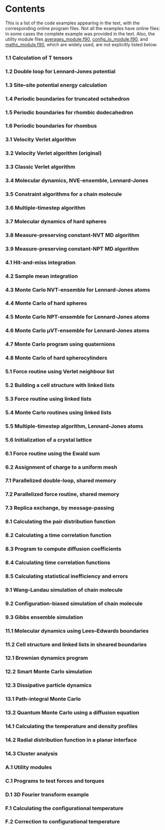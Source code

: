 # Contents
This is a list of the code examples appearing in the text,
with the corresponding online program files.
Not all the examples have online files:
in some cases the complete example was provided in the text.
Also, the utility module files
[averages_module.f90](averages_module.f90),
[config_io_module.f90](config_io_module.f90), and
[maths_module.f90](maths_module.f90),
which are widely used,
are not explicitly listed below.

### 1.1 Calculation of T tensors
### 1.2 Double loop for Lennard-Jones potential
### 1.3 Site–site potential energy calculation
### 1.4 Periodic boundaries for truncated octahedron
### 1.5 Periodic boundaries for rhombic dodecahedron
### 1.6 Periodic boundaries for rhombus
### 3.1 Velocity Verlet algorithm
### 3.2 Velocity Verlet algorithm (original)
### 3.3 Classic Verlet algorithm
### 3.4 Molecular dynamics, NVE-ensemble, Lennard-Jones
### 3.5 Constraint algorithms for a chain molecule
### 3.6 Multiple-timestep algorithm
### 3.7 Molecular dynamics of hard spheres
### 3.8 Measure-preserving constant-NVT MD algorithm
### 3.9 Measure-preserving constant-NPT MD algorithm
### 4.1 Hit-and-miss integration
### 4.2 Sample mean integration
### 4.3 Monte Carlo NVT-ensemble for Lennard-Jones atoms
### 4.4 Monte Carlo of hard spheres
### 4.5 Monte Carlo NPT-ensemble for Lennard-Jones atoms
### 4.6 Monte Carlo &mu;VT-ensemble for Lennard-Jones atoms
### 4.7 Monte Carlo program using quaternions
### 4.8 Monte Carlo of hard spherocylinders
### 5.1 Force routine using Verlet neighbour list
### 5.2 Building a cell structure with linked lists
### 5.3 Force routine using linked lists
### 5.4 Monte Carlo routines using linked lists
### 5.5 Multiple-timestep algorithm, Lennard-Jones atoms
### 5.6 Initialization of a crystal lattice
### 6.1 Force routine using the Ewald sum
### 6.2 Assignment of charge to a uniform mesh
### 7.1 Parallelized double-loop, shared memory
### 7.2 Parallelized force routine, shared memory
### 7.3 Replica exchange, by message-passing
### 8.1 Calculating the pair distribution function
### 8.2 Calculating a time correlation function
### 8.3 Program to compute diffusion coefficients
### 8.4 Calculating time correlation functions
### 8.5 Calculating statistical inefficiency and errors
### 9.1 Wang–Landau simulation of chain molecule
### 9.2 Configuration-biased simulation of chain molecule
### 9.3 Gibbs ensemble simulation
### 11.1 Molecular dynamics using Lees–Edwards boundaries
### 11.2 Cell structure and linked lists in sheared boundaries
### 12.1 Brownian dynamics program
### 12.2 Smart Monte Carlo simulation
### 12.3 Dissipative particle dynamics
### 13.1 Path-integral Monte Carlo
### 13.2 Quantum Monte Carlo using a diffusion equation
### 14.1 Calculating the temperature and density profiles
### 14.2 Radial distribution function in a planar interface
### 14.3 Cluster analysis
### A.1 Utility modules
### C.1 Programs to test forces and torques
### D.1 3D Fourier transform example
### F.1 Calculating the configurational temperature
### F.2 Correction to configurational temperature
